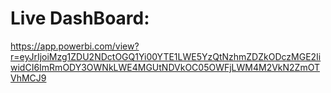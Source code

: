 #  Live DashBoard:
https://app.powerbi.com/view?r=eyJrIjoiMzg1ZDU2NDctOGQ1Yi00YTE1LWE5YzQtNzhmZDZkODczMGE2IiwidCI6ImRmODY3OWNkLWE4MGUtNDVkOC05OWFjLWM4M2VkN2ZmOTVhMCJ9

